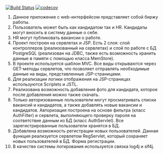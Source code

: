 [![Build Status](https://app.travis-ci.com/Jazzik42/job4j_dreamjob.svg?branch=master)](https://app.travis-ci.com/Jazzik42/job4j_dreamjob)
[![codecov](https://codecov.io/gh/Jazzik42/job4j_dreamjob/branch/master/graph/badge.svg?token=BFYB5LWDBK)](https://codecov.io/gh/Jazzik42/job4j_dreamjob)
1. Данное приложение с web-интерфейсом представляет собой биржу работы.
2. Пользователь может быть как кандидатом так и HR. Кандидаты могут вносить в систему данные о себе.
3. HR могут публиковать вакансии о работе.
4. Проект построен на сервлетах и JSP. Есть 2 слоя: слой контроллеров (реализованный на сервлетах) и слой по работе с БД PostgreSQL (реализован на JDBC, также есть возможность хранить данные в памяти с помощью класса MemStore).
5. В проекте используется шаблон MVC. Все виды открываются через GET-методы сервлетов, что позволяет отправлять необходимые данные на виды, представленные JSP-страницами.
6. Для реализации логики отображения на JSP-страницах используются Scriplets и JSTL.
7. Реализована возможность добавления фото для кандидата, которое после добавления можно также скачать.
8. Только авторизованные пользователи могут просматривать списки вакансий и кандидатов, а также добавлять новые вакансии и кандидатов. Авторизация построена на основе фильтра (класс AuthFilter) и сервлета, выполняющего проверку пароля на соответствие данным из БД (класс AuthServlet). Все зарегистрированные пользователи хранятся в БД.
9. Добавлена возможность регистрации новых пользователей. Данная функция реализуется сервлетом RegServlet, который сохраняет новых пользователей в БД. Форма регистрации.
10. В качестве системы логирования используется связка log4j и slf4j.
